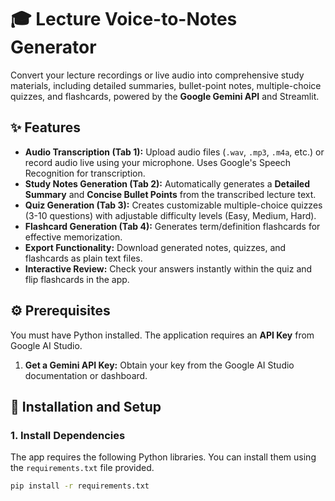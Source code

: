 # 🎓 Lecture Voice-to-Notes Generator

Convert your lecture recordings or live audio into comprehensive study materials, including detailed summaries, bullet-point notes, multiple-choice quizzes, and flashcards, powered by the **Google Gemini API** and Streamlit.

## ✨ Features

* **Audio Transcription (Tab 1):** Upload audio files (`.wav`, `.mp3`, `.m4a`, etc.) or record audio live using your microphone. Uses Google's Speech Recognition for transcription.
* **Study Notes Generation (Tab 2):** Automatically generates a **Detailed Summary** and **Concise Bullet Points** from the transcribed lecture text.
* **Quiz Generation (Tab 3):** Creates customizable multiple-choice quizzes (3-10 questions) with adjustable difficulty levels (Easy, Medium, Hard).
* **Flashcard Generation (Tab 4):** Generates term/definition flashcards for effective memorization.
* **Export Functionality:** Download generated notes, quizzes, and flashcards as plain text files.
* **Interactive Review:** Check your answers instantly within the quiz and flip flashcards in the app.

## ⚙️ Prerequisites

You must have Python installed. The application requires an **API Key** from Google AI Studio.

1.  **Get a Gemini API Key:** Obtain your key from the Google AI Studio documentation or dashboard.

## 🚀 Installation and Setup

### 1. Install Dependencies

The app requires the following Python libraries. You can install them using the `requirements.txt` file provided.

```bash
pip install -r requirements.txt
